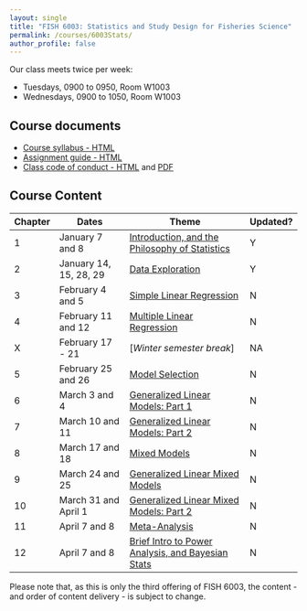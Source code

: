 ```yaml
---
layout: single
title: "FISH 6003: Statistics and Study Design for Fisheries Science"
permalink: /courses/6003Stats/
author_profile: false
---
```


Our class meets twice per week:

* Tuesdays, 0900 to 0950, Room W1003
* Wednesdays, 0900 to 1050, Room W1003

## Course documents 

- [Course syllabus - HTML](/courses/6003Stats/6003Syllabus/)
- [Assignment guide - HTML](/courses/6003Stats/6003Assignmentguide/) 
- [Class code of conduct - HTML](/courses/coursesCodeofConduct/) and [PDF](/assets/images/FISHCodeofConduct.pdf)

## Course Content

| **Chapter**  | **Dates**  | **Theme**  |  **Updated?**|
|-----------|------------|-------------|---|
|1| January 7 and 8  | [Introduction, and the Philosophy of Statistics](/courses/6003Stats/6003Week1/)| Y |
|2| January 14, 15, 28, 29 | [Data Exploration](/courses/6003Stats/6003Week2/) | Y |
|3| February 4 and 5   | [Simple Linear Regression](/courses/6003Stats/6003Week3/)  | N |
|4| February 11 and 12 | [Multiple Linear Regression](/courses/6003Stats/6003Week4/) |  N |
|X| February 17 - 21 | [*Winter semester break*] | NA |
|5| February 25 and 26 | [Model Selection](/courses/6003Stats/6003Week5/) | N |
|6| March 3 and 4 | [Generalized Linear Models: Part 1](/courses/6003Stats/6003Week6/)| N |
|7| March 10 and 11 | [Generalized Linear Models: Part 2](/courses/6003Stats/6003Week7/) | N |
|8| March 17 and 18 | [Mixed Models](/courses/6003Stats/6003Week8/) | N |
|9| March 24 and 25 | [Generalized Linear Mixed Models](/courses/6003Stats/6003Week9/) | N |
|10| March 31 and April 1  | [Generalized Linear Mixed Models: Part 2](/courses/6003Stats/6003Week9/) | N |
|11| April 7 and 8 | [Meta-Analysis](/courses/6003Stats/6003Week12/) | N |
|12| April 7 and 8 | [Brief Intro to Power Analysis, and Bayesian Stats](/courses/6003Stats/6003Week11/) | N |

Please note that, as this is only the third offering of FISH 6003, the content - and order of content delivery - is subject to change. 